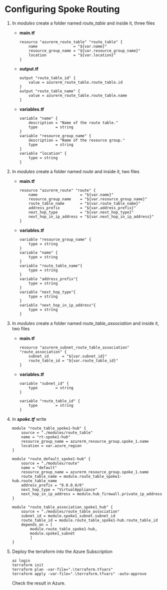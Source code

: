 # Configuring Spoke Routing

1. In *modules* create a folder named *route_table* and inside it, three files
    - **main.tf**
        ```
        resource "azurerm_route_table" "route_table" {
            name                = "${var.name}"
            resource_group_name = "${var.resource_group_name}"
            location            = "${var.location}"
        }
        ```

    - **output.tf**
        ```
        output "route_table_id" {
            value = azurerm_route_table.route_table.id
        }
        output "route_table_name" {
            value = azurerm_route_table.route_table.name
        }
        ```

    - **variables.tf**
        ```
        variable "name" {
            description = "Name of the route table."
            type        = string
        }
        variable "resource_group_name" {
            description = "Name of the resource group."
            type        = string
        }
        variable "location" {
            type = string
        }
        ```

2. In *modules* create a folder named *route* and inside it, two files
    - **main.tf**
        ```
        resource "azurerm_route" "route" {
            name                   = "${var.name}"
            resource_group_name    = "${var.resource_group_name}"
            route_table_name       = "${var.route_table_name}"
            address_prefix         = "${var.address_prefix}"
            next_hop_type          = "${var.next_hop_type}"
            next_hop_in_ip_address = "${var.next_hop_in_ip_address}"
        }
        ```

    - **variables.tf**
        ```
        variable "resource_group_name" {
            type = string
        }
        variable "name" {
            type = string
        }
        variable "route_table_name"{
            type = string
        }
        variable "address_prefix"{
            type = string
        }
        variable "next_hop_type"{
            type = string
        }
        variable "next_hop_in_ip_address"{
            type = string
        }
        ```

3. In *modules* create a folder named *route_table_association* and inside it, two files
    - **main.tf**
        ```
        resource "azurerm_subnet_route_table_association" "route_association" {
            subnet_id      = "${var.subnet_id}"
            route_table_id = "${var.route_table_id}"
        }
        ```

    - **variables.tf**
        ```
        variable "subnet_id" {
            type        = string
        }

        variable "route_table_id" {
            type        = string
        }
        ```
4. In ***spoke.tf*** write

    ```
    module "route_table_spoke1-hub" {
        source = "./modules/route_table"
        name = "rt-spoke1-hub"
        resource_group_name = azurerm_resource_group.spoke_1.name
        location = var.azure_region   
    }

    module "route_default_spoke1-hub" {
        source = "./modules/route"
        name = "default"
        resource_group_name = azurerm_resource_group.spoke_1.name
        route_table_name = module.route_table_spoke1-hub.route_table_name
        address_prefix = "0.0.0.0/0"
        next_hop_type = "VirtualAppliance"
        next_hop_in_ip_address = module.hub_firewall.private_ip_address
    }

    module "route_table_association_spoke1_hub" {
        source = "./modules/route_table_association"
        subnet_id = module.spoke1_subnet.subnet_id
        route_table_id = module.route_table_spoke1-hub.route_table_id
        depends_on = [  
            module.route_table_spoke1-hub,
            module.spoke1_subnet        
            ]
    }
    ```

5. Deploy the terraform into the Azure Subscription
    ```
    az login
    terraform init
    terraform plan -var-file=".\terraform.tfvars"
    terraform apply -var-file=".\terraform.tfvars" -auto-approve
    ```
    Check the result in Azure.